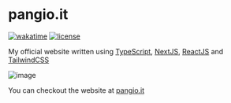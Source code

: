 # pangio.it
[![wakatime](https://wakatime.com/badge/github/GioPan04/pangio.svg)](https://wakatime.com/badge/github/GioPan04/pangio)
[![license](https://img.shields.io/github/license/GioPan04/pangio)](https://github.com/GioPan04/pangio/blob/main/LICENSE)

My official website written using [TypeScript](https://www.typescriptlang.org/), [NextJS](https://nextjs.org/), [ReactJS](https://reactjs.org/) and [TailwindCSS](https://tailwindcss.com) 

![image](https://user-images.githubusercontent.com/29762826/143500291-527b5e9f-f70e-4efa-9ad1-bc8df7fd4b87.png)

You can checkout the website at [pangio.it](https://pangio.it)

